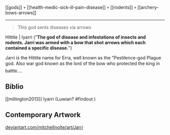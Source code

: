 [[gods]] `+` [[health-medic-sick-ill-pain-disease]] `+` [[rodents]] `+` [[archery-bows-arrows]]
***

> This god sents diseases via arrows

Hittite | Iyarri ("**The god of disease and infestations of insects and rodents. Jarri was armed with a bow that shot arrows which each contained a specific disease.**")

Jarri is the Hittite name for Erra, well known as the "Pestilence-god
Plague god. Also war god known as the lord of the bow who protected the king in battle.... 

## Biblio
[[millington2013]] Iyarri (Luwian? #findout )

## Contemporary Artwork
[deviantart.com/mitchellnolte/art/Jarri](https://www.deviantart.com/mitchellnolte/art/Jarri-Lord-of-the-Bow-664609701)
